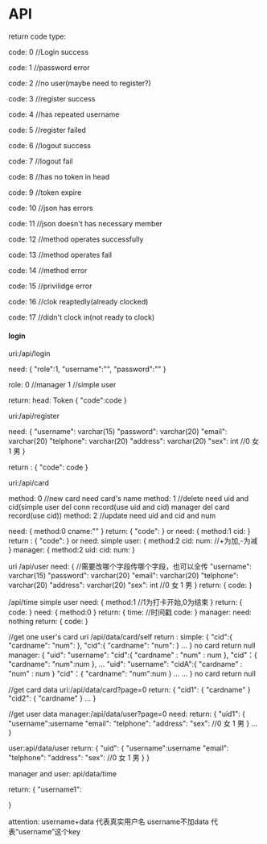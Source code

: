 # API

return code type:

code: 0   //Login success

code: 1   //password error

code: 2   //no user(maybe need to register?)

code: 3   //register success

code: 4   //has repeated username

code: 5   //register failed

code: 6   //logout success

code: 7   //logout fail

code: 8   //has no token in head

code: 9   //token expire 

code: 10  //json has errors

code: 11  //json doesn't has necessary member

code: 12  //method operates successfully

code: 13  //method operates fail

code: 14  //method error

code: 15  //privilidge error

code: 16  //clok reaptedly(already clocked)

code: 17  //didn't clock in(not ready to clock)

#### login

uri:/api/login

need:
{
    "role":1,
    "username":"",
    "password":""
}

role:
0   //manager
1   //simple user

return:
head: Token
{
    "code":code
}

uri:/api/register

need:
{
    "username":  varchar(15)
    "password":  varchar(20)
    "email":     varchar(20)
    "telphone":  varchar(20)
    "address":   varchar(20)
    "sex": int   //0 女 1 男
}

return :
{
    "code": code 
}



uri:/api/card


method: 0 //new card need card's name
method: 1 //delete need uid and cid(simple user del conn record(use uid and cid)     manager del card record(use cid))
method: 2 //update need uid and cid and num

need:
{
    method:0
    cname:""
}
return:
{
    "code":
}
or
need:
{
    method:1
    cid:
}
return :
{
    "code":
}
or
need:
simple user:
{
    method:2
    cid:
    num:        //+为加,-为减
}
manager:
{
    method:2
    uid:
    cid:
    num:
}

uri /api/user
need:
{
    //需要改哪个字段传哪个字段，也可以全传
    "username":  varchar(15)
    "password":  varchar(20)
    "email":     varchar(20)
    "telphone":  varchar(20)
    "address":   varchar(20)
    "sex": int   //0 女 1 男
}
return:
{
    code:
}

/api/time
simple user
need:
{
    method:1 //1为打卡开始,0为结束
}
return:
{
    code:
}
need:
{
    method:0
}
return:
{
    time:   //时间戳
    code:
}
manager:
need: nothing
return:
{
    code:
}


//get one user's card
uri /api/data/card/self
return :
simple:
{
    "cid":{
        "cardname":
        "num":
    },
    "cid":{
        "cardname":
        "num":
    }
    ...
}
no card return null
manager:
{
    "uid":
        "username":
        "cid":{
            "cardname" : 
            "num" : num
        },
        "cid"：{
            "cardname":
            "num":num
        },
        ...
    "uid":
        "username":
        "cidA":{
            "cardname" : 
            "num" : num
        }
        "cid"：{
            "cardname":
            "num":num
        }
        ...
    ...
}
no card return null

//get card data
uri:/api/data/card?page=0
return:
{
    "cid1":
    {
        "cardname"
    }
    "cid2":
    {
        "cardname"
    }
    ...
}

//get  user data
manager:/api/data/user?page=0
need:
return:
{
    "uid1":
    {
        "username":username
        "email":
        "telphone":
        "address":
        "sex":  //0 女  1 男
    }
    ...
}

user:api/data/user
return:
{
    "uid":
    {
        "username":username
        "email":
        "telphone":
        "address":
        "sex":  //0 女  1 男
    }
}

manager and user:
api/data/time

return:
{
    "username1":

}

attention:
username+data       代表真实用户名
username不加data    代表“username”这个key

